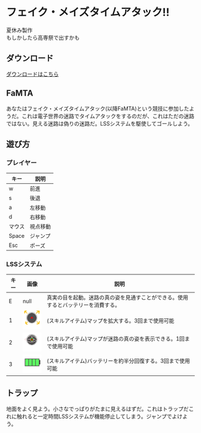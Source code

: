 # フェイク・メイズタイムアタック!!
夏休み製作  
もしかしたら高専祭で出すかも　　
## ダウンロード
[ダウンロードはこちら](https://github.com/rangea100/3Dlabyrinse-by-Godot/releases/latest)
## FaMTA
あなたはフェイク・メイズタイムアタック(以降FaMTA)という競技に参加したようだ。これは電子世界の迷路でタイムアタックをするのだが、これはただの迷路ではない。見える迷路は偽りの迷路だ。LSSシステムを駆使してゴールしよう。
## 遊び方
### プレイヤー
|キー|説明|
|--|--|
|w|前進|
|s|後退|
|a|左移動|
|d|右移動|
|マウス|視点移動|
|Space|ジャンプ|
|Esc|ポーズ|
### LSSシステム
|キー|画像|説明|
|--|--|--|
|E|null|真実の目を起動。迷路の真の姿を見通すことができる。使用するとバッテリーを消費する。|
|1|![alt text](assets/item_mapex.png) |(スキルアイテム)マップを拡大する。3回まで使用可能|
|2|![alt text](assets/item_truemap.png)|(スキルアイテム)マップが迷路の真の姿を表示できる。1回まで使用可能|
|3|![alt text](assets/item_buttery.png)|(スキルアイテム)バッテリーを約半分回復する。3回まで使用可能|
## トラップ
地面をよく見よう。小さなでっぱりがたまに見えるはずだ。これはトラップだこれに触れると一定時間LSSシステムが機能停止してしまう。ジャンプでよけよう。
